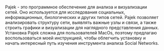 Pajek - это программное обеспечение для анализа и визуализации сетей. Оно используется для исследования социальных, информационных, биологических и других типов сетей. Pajek позволяет анализировать структуру сети, выявлять важные узлы и связи, а также строить графики и визуализации для наглядного представления данных. Установка Pajek сложна для пользователей MacOs, поэтому предлагаю воспользоваться моей инструкцией, чтобы облегчить установку и начать интересный путь изучения инструмента анализа Social Networks.
